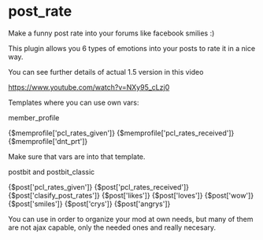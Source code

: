 # post_rate
Make a funny post rate into your forums like facebook smilies :)

This plugin allows you 6 types of emotions into your posts to rate it in a nice way.

You can see further details of actual 1.5 version in this video

https://www.youtube.com/watch?v=NXy95_cLzj0


Templates where you can use own vars:

member_profile

{$memprofile['pcl_rates_given']}
{$memprofile['pcl_rates_received']}
{$memprofile['dnt_prt']}

Make sure that vars are into that template.


postbit and postbit_classic

{$post['pcl_rates_given']}
{$post['pcl_rates_received']}
{$post['clasify_post_rates']}
{$post['likes']}
{$post['loves']}
{$post['wow']}
{$post['smiles']}
{$post['crys']}
{$post['angrys']}

You can use in order to organize your mod at own needs, but many of them are not ajax capable, only the needed ones and really necesary.
